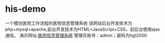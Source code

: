 # his-demo
一个模仿医院工作流程的医院信息管理系统
该网站后台开发技术为php+mysql+apache,前台开发技术为HTML+JavaScript+CSS，前后台使用ajax通信。
演示网址:[医院信息管理系统](39.108.94.247)
管理员账号：admin；密码为hgl2000
